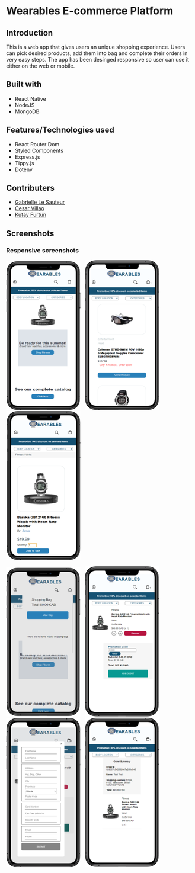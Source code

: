 # Wearables E-commerce Platform

## Introduction

This is a web app that gives users an unique shopping experience. Users can pick desired products, add them into bag and complete their orders in very easy steps. The app has been desinged responsive so user can use it either on the web or mobile.
## Built with

- React Native
- NodeJS
- MongoDB

## Features/Technologies used

- React Router Dom
- Styled Components
- Express.js
- Tippy.js
- Dotenv

## Contributers

- [Gabrielle Le Sauteur](https://github.com/glesauteur)
- [Cesar Villao](https://github.com/cesarvil)
- [Kutay Furtun](https://github.com/kfurtun)

## Screenshots


### Responsive screenshots

<span>
<img src="./client/assets/SS/home.png" width="200"/>&nbsp;&nbsp;
<img src="./client/assets/SS/catalogue.png" width="200"/>&nbsp;&nbsp;
 <img src="./client/assets/SS/product.png" width="200"/>&nbsp;&nbsp;
</span>

<img src="./client/assets/SS/shopping-bag.png" width="200"/>&nbsp;&nbsp;
<img src="./client/assets/SS/shopping-bag-page.png" width="200"/>&nbsp;&nbsp;
 <img src="./client/assets/SS/info-form.png" width="200"/>&nbsp;&nbsp;
 <img src="./client/assets/SS/order-summary.png" width="200"/>&nbsp;&nbsp;
</span>

